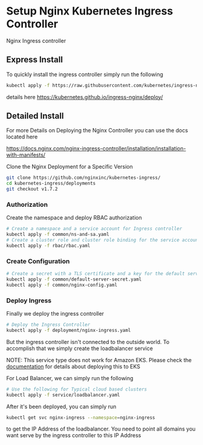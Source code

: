 # Setup Nginx Kubernetes Ingress Controller

Nginx Ingress controller

## Express Install

To quickly install the ingress controller simply run the following

```bash
kubectl apply -f https://raw.githubusercontent.com/kubernetes/ingress-nginx/controller-v0.35.0/deploy/static/provider/cloud/deploy.yaml
```

details here https://kubernetes.github.io/ingress-nginx/deploy/

## Detailed Install
For more Details on Deploying the Nginx Controller you can use the docs located here

https://docs.nginx.com/nginx-ingress-controller/installation/installation-with-manifests/

Clone the Nginx Deployment for a Specific Version

```bash
git clone https://github.com/nginxinc/kubernetes-ingress/
cd kubernetes-ingress/deployments
git checkout v1.7.2
```

### Authorization
Create the namespace and deploy RBAC authorization

```bash
# Create a namespace and a service account for Ingress controller
kubectl apply -f common/ns-and-sa.yaml
# Create a cluster role and cluster role binding for the service account:
kubectl apply -f rbac/rbac.yaml
```

### Create Configuration

```bash
# Create a secret with a TLS certificate and a key for the default server in NGINX
kubectl apply -f common/default-server-secret.yaml
kubectl apply -f common/nginx-config.yaml
```


### Deploy Ingress

Finally we deploy the ingress controller

```bash
# Deploy the Ingress Controller
kubectl apply -f deployment/nginx-ingress.yaml
```

But the ingress controller isn't connected to the outside world. To accomplish that we simply create the loadbalancer service

NOTE: This service type does not work for Amazon EKS. Please check the [documentation](https://docs.nginx.com/nginx-ingress-controller/installation/installation-with-manifests/) for details about deploying this to EKS

For Load Balancer, we can simply run the following

```bash
# Use the following for Typical cloud based clusters
kubectl apply -f service/loadbalancer.yaml
```

After it's been deployed, you can simply run

```bash
kubectl get svc nginx-ingress --namespace=nginx-ingress
```
to get the IP Address of the loadbalancer. You need to point all domains you want serve by the ingress controller to this IP Address